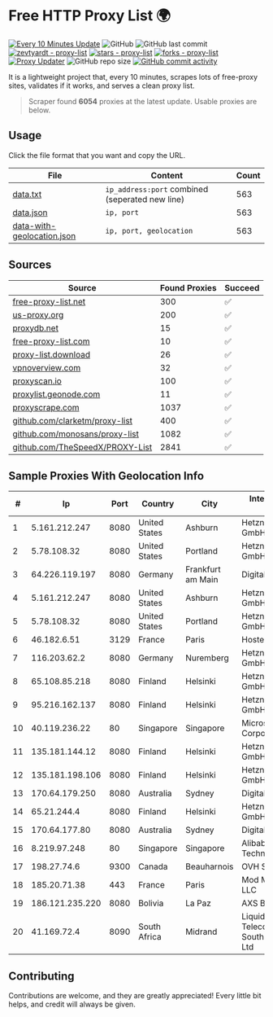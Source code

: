 
# Free HTTP Proxy List 🌍

[![Every 10 Minutes Update](https://github.com/mertguvencli/http-proxy-list/actions/workflows/main.yml/badge.svg?branch=main)](https://github.com/mertguvencli/http-proxy-list/actions/workflows/main.yml)
![GitHub](https://img.shields.io/github/license/mertguvencli/http-proxy-list)
![GitHub last commit](https://img.shields.io/github/last-commit/mertguvencli/http-proxy-list)
[![zevtyardt - proxy-list](https://img.shields.io/static/v1?label=zevtyardt&message=proxy-list&color=blue&logo=github)](https://github.com/zevtyardt/proxy-list "Go to GitHub repo")
[![stars - proxy-list](https://img.shields.io/github/stars/zevtyardt/proxy-list?style=social)](https://github.com/zevtyardt/proxy-list)
[![forks - proxy-list](https://img.shields.io/github/forks/zevtyardt/proxy-list?style=social)](https://github.com/zevtyardt/proxy-list)
[![Proxy Updater](https://github.com/zevtyardt/proxy-list/workflows/Proxy%20Updater/badge.svg)](https://github.com/zevtyardt/proxy-list/actions?query=workflow:"Proxy+Updater")
![GitHub repo size](https://img.shields.io/github/repo-size/zevtyardt/proxy-list)
[![GitHub commit activity](https://img.shields.io/github/commit-activity/m/zevtyardt/proxy-list?logo=commits)](https://github.com/zevtyardt/proxy-list/commits/main)

It is a lightweight project that, every 10 minutes, scrapes lots of free-proxy sites, validates if it works, and serves a clean proxy list.

> Scraper found **6054** proxies at the latest update. Usable proxies are below.

## Usage

Click the file format that you want and copy the URL.

|File|Content|Count|
|----|-------|-----|
|[data.txt](https://raw.githubusercontent.com/mertguvencli/http-proxy-list/main/proxy-list/data.txt)|`ip_address:port` combined (seperated new line)|563|
|[data.json](https://raw.githubusercontent.com/mertguvencli/http-proxy-list/main/proxy-list/data.json)|`ip, port`|563|
|[data-with-geolocation.json](https://raw.githubusercontent.com/mertguvencli/http-proxy-list/main/proxy-list/data-with-geolocation.json)|`ip, port, geolocation`|563|

## Sources

|Source|Found Proxies|Succeed|
|------|-------------|-------|
|[free-proxy-list.net](https://free-proxy-list.net)|300|✅|
|[us-proxy.org](https://www.us-proxy.org)|200|✅|
|[proxydb.net](http://proxydb.net)|15|✅|
|[free-proxy-list.com](https://free-proxy-list.com/?page=&port=&type%5B%5D=http&type%5B%5D=https&up_time=0&search=Search)|10|✅|
|[proxy-list.download](https://www.proxy-list.download/HTTP)|26|✅|
|[vpnoverview.com](https://vpnoverview.com/privacy/anonymous-browsing/free-proxy-servers)|32|✅|
|[proxyscan.io](https://www.proxyscan.io)|100|✅|
|[proxylist.geonode.com](https://proxylist.geonode.com/api/proxy-list?limit=300&page=1&sort_by=lastChecked&sort_type=desc&protocols=http,https)|11|✅|
|[proxyscrape.com](https://api.proxyscrape.com/v2/?request=displayproxies&protocol=http&timeout=10000&country=all&ssl=all&anonymity=all)|1037|✅|
|[github.com/clarketm/proxy-list](https://raw.githubusercontent.com/clarketm/proxy-list/master/proxy-list-raw.txt)|400|✅|
|[github.com/monosans/proxy-list](https://raw.githubusercontent.com/monosans/proxy-list/main/proxies/http.txt)|1082|✅|
|[github.com/TheSpeedX/PROXY-List](https://raw.githubusercontent.com/TheSpeedX/PROXY-List/master/http.txt)|2841|✅|


## Sample Proxies With Geolocation Info

|#|Ip|Port|Country|City|Internet Service Provider|
|-|--|----|-------|----|-------------------------|
|1|5.161.212.247|8080|United States|Ashburn|Hetzner Online GmbH|
|2|5.78.108.32|8080|United States|Portland|Hetzner Online GmbH|
|3|64.226.119.197|8080|Germany|Frankfurt am Main|DigitalOcean, LLC|
|4|5.161.212.247|8080|United States|Ashburn|Hetzner Online GmbH|
|5|5.78.108.32|8080|United States|Portland|Hetzner Online GmbH|
|6|46.182.6.51|3129|France|Paris|Hosteur SAS|
|7|116.203.62.2|8080|Germany|Nuremberg|Hetzner Online GmbH|
|8|65.108.85.218|8080|Finland|Helsinki|Hetzner Online GmbH|
|9|95.216.162.137|8080|Finland|Helsinki|Hetzner Online GmbH|
|10|40.119.236.22|80|Singapore|Singapore|Microsoft Corporation|
|11|135.181.144.12|8080|Finland|Helsinki|Hetzner Online GmbH|
|12|135.181.198.106|8080|Finland|Helsinki|Hetzner Online GmbH|
|13|170.64.179.250|8080|Australia|Sydney|DigitalOcean, LLC|
|14|65.21.244.4|8080|Finland|Helsinki|Hetzner Online GmbH|
|15|170.64.177.80|8080|Australia|Sydney|DigitalOcean, LLC|
|16|8.219.97.248|80|Singapore|Singapore|Alibaba (US) Technology Co., Ltd.|
|17|198.27.74.6|9300|Canada|Beauharnois|OVH SAS|
|18|185.20.71.38|443|France|Paris|Mod Mission Critical LLC|
|19|186.121.235.220|8080|Bolivia|La Paz|AXS Bolivia S. A.|
|20|41.169.72.4|8090|South Africa|Midrand|Liquid Telecommunications South Africa (Pty) Ltd|



## Contributing

Contributions are welcome, and they are greatly appreciated! Every
little bit helps, and credit will always be given.

